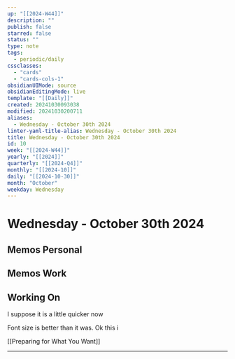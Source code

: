 ```yaml
---
up: "[[2024-W44]]"
description: ""
publish: false
starred: false
status: ""
type: note
tags:
  - periodic/daily
cssclasses:
  - "cards"
  - "cards-cols-1"
obsidianUIMode: source
obsidianEditingMode: live
template: "[[Daily]]"
created: 20241030093038
modified: 20241030200711
aliases:
  - Wednesday - October 30th 2024
linter-yaml-title-alias: Wednesday - October 30th 2024
title: Wednesday - October 30th 2024
id: 10
week: "[[2024-W44]]"
yearly: "[[2024]]"
quarterly: "[[2024-Q4]]"
monthly: "[[2024-10]]"
daily: "[[2024-10-30]]"
month: "October"
weekday: Wednesday
---
```


# Wednesday - October 30th 2024

## Memos Personal

## Memos Work

## Working On

I suppose it is a little quicker now

Font size is better than it was. Ok this i






[[Preparing for What You Want]]

---
